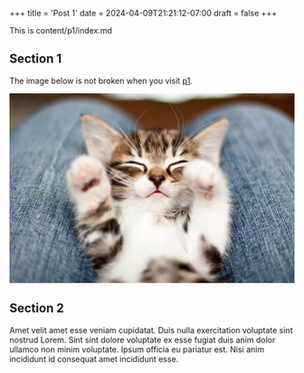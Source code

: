 +++
title = 'Post 1'
date = 2024-04-09T21:21:12-07:00
draft = false
+++

This is content/p1/index.md

## Section 1

The image below is not broken when you visit [p1](p1).

![kitten](a.jpg "A kitten!")

## Section 2

Amet velit amet esse veniam cupidatat. Duis nulla exercitation voluptate sint nostrud Lorem. Sint sint dolore voluptate ex esse fugiat duis anim dolor ullamco non minim voluptate. Ipsum officia eu pariatur est. Nisi anim incididunt id consequat amet incididunt esse.
